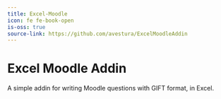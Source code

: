 ```yaml
---
title: Excel-Moodle
icon: fe fe-book-open
is-oss: true
source-link: https://github.com/avestura/ExcelMoodleAddin
---
```

# Excel Moodle Addin

A simple addin for writing Moodle questions with GIFT format, in Excel.


